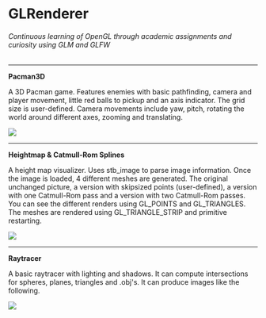 # GLRenderer
###### Continuous learning of OpenGL through academic assignments and curiosity using GLM and GLFW

***

**Pacman3D**

A 3D Pacman game. Features enemies with basic pathfinding, camera and player movement, little red balls to pickup and an axis indicator. The grid size is user-defined. Camera movements include yaw, pitch, rotating the world around different axes, zooming and translating.

![](http://g.recordit.co/64lEUztk35.gif)

***

**Heightmap & Catmull-Rom Splines**

A height map visualizer. Uses stb_image to parse image information. Once the image is loaded, 4 different meshes are generated. The original unchanged picture, a version with skipsized points (user-defined), a version with one Catmull-Rom pass and a version with two Catmull-Rom passes. You can see the different renders using GL_POINTS and GL_TRIANGLES. The meshes are rendered using GL_TRIANGLE_STRIP and primitive restarting.

![](http://g.recordit.co/v2fSybv8Hk.gif)

***

**Raytracer**

A basic raytracer with lighting and shadows. It can compute intersections for spheres, planes, triangles and .obj's. It can produce images like the following.

![](http://gabrielbelanger.com/images/portfolio/modals/rt.jpg)

